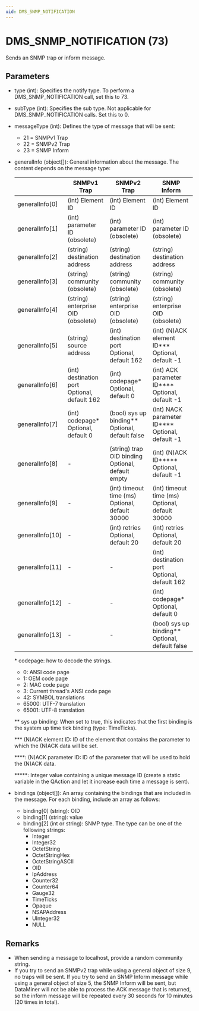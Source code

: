 ```yaml
---
uid: DMS_SNMP_NOTIFICATION
---
```


# DMS_SNMP_NOTIFICATION (73)

Sends an SNMP trap or inform message.

## Parameters

- type (int): Specifies the notify type. To perform a DMS_SNMP_NOTIFICATION call, set this to 73.
- subType (int): Specifies the sub type. Not applicable for DMS_SNMP_NOTIFICATION calls. Set this to 0.
- messageType (int): Defines the type of message that will be sent:
  - 21 = SNMPv1 Trap
  - 22 = SNMPv2 Trap
  - 23 = SNMP Inform
- generalInfo (object[]): General information about the message. The content depends on the message type:
  
    |  |SNMPv1 Trap  |SNMPv2 Trap  |SNMP Inform  |
    |---------|---------|---------|---------|
    |generalInfo[0]     |(int) Element ID         |(int) Element ID         |(int) Element ID         |
    |generalInfo[1]     |(int) parameter ID (obsolete)         |(int) parameter ID (obsolete)         |(int) parameter ID (obsolete)         |
    |generalInfo[2]     |(string) destination address         |(string) destination address         |(string) destination address         |
    |generalInfo[3]     |(string) community (obsolete)         |(string) community (obsolete)         |(string) community (obsolete)         |
    |generalInfo[4]     |(string) enterprise OID (obsolete)         |(string) enterprise OID (obsolete)         |(string) enterprise OID (obsolete)         |
    |generalInfo[5]     |(string) source address         |(int) destination port Optional, default 162         |(int) (N)ACK element ID*** Optional, default -1         |
    |generalInfo[6]     |(int) destination port Optional, default 162         |(int) codepage* Optional, default 0         |(int) ACK parameter ID**** Optional, default -1         |
    |generalInfo[7]     |(int) codepage* Optional, default 0         |(bool) sys up binding** Optional, default false         |(int) NACK parameter ID**** Optional, default -1         |
    |generalInfo[8]     |-         |(string) trap OID binding Optional, default empty         |(int) (N)ACK ID***** Optional, default -1         |
    |generalInfo[9]     |-         |(int) timeout time (ms) Optional, default 30000         |(int) timeout time (ms) Optional, default 30000         |
    |generalInfo[10]     |-         |(int) retries Optional, default 20         |(int) retries Optional, default 20         |
    |generalInfo[11]     |-         |-         |(int) destination port Optional, default 162         |
    |generalInfo[12]     |-         |-         |(int) codepage* Optional, default 0         |
    |generalInfo[13]     |-         |-         |(bool) sys up binding** Optional, default false         |

   \* codepage: how to decode the strings.
    - 0: ANSI code page
    - 1: OEM code page
    - 2: MAC code page
    - 3: Current thread's ANSI code page
    - 42: SYMBOL translations
    - 65000: UTF-7 translation
    - 65001: UTF-8 translation

    ** sys up binding: When set to true, this indicates that the first binding is the system up time tick binding (type: TimeTicks).

    *** (N)ACK element ID: ID of the element that contains the parameter to which the (N)ACK data will be set.

    ****: (N)ACK parameter ID: ID of the parameter that will be used to hold the (N)ACK data.

    *****: Integer value containing a unique message ID (create a static variable in the QAction and let it increase each time a message is sent).

- bindings (object[]): An array containing the bindings that are included in the message. For each binding, include an array as follows:
  - binding[0] (string): OID
  - binding[1] (string): value
  - binding[2] (int or string): SNMP type. The type can be one of the following strings:
    - Integer
    - Integer32
    - OctetString
    - OctetStringHex
    - OctetStringASCII
    - OID
    - IpAddress
    - Counter32
    - Counter64
    - Gauge32
    - TimeTicks
    - Opaque
    - NSAPAddress
    - UInteger32
    - NULL

## Remarks

- When sending a message to localhost, provide a random community string.
- If you try to send an SNMPv2 trap while using a general object of size 9, no traps will be sent. If you try to send an SNMP Inform message while using a general object of size 5, the SNMP Inform will be sent, but DataMiner will not be able to process the ACK message that is returned, so the inform message will be repeated every 30 seconds for 10 minutes (20 times in total).